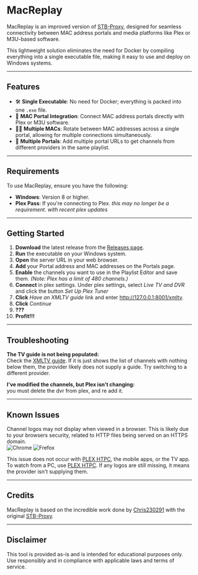 # **MacReplay**

MacReplay is an improved version of [STB-Proxy](https://github.com/Chris230291/STB-Proxy), designed for seamless connectivity between MAC address portals and media platforms like Plex or M3U-based software.  

This lightweight solution eliminates the need for Docker by compiling everything into a single executable file, making it easy to use and deploy on Windows systems.

---

## **Features**
- 🛠️ **Single Executable**: No need for Docker; everything is packed into one `.exe` file.  
- 🔗 **MAC Portal Integration**: Connect MAC address portals directly with Plex or M3U software.  
- 🐦‍🔥 **Multiple MACs**: Rotate between MAC addresses across a single portal, allowing for multiple connections simultaneously.  
- 🦕 **Multiple Portals**: Add multiple portal URLs to get channels from different providers in the same playlist.

---

## **Requirements**
To use MacReplay, ensure you have the following:
- **Windows**: Version 8 or higher.  
- **Plex Pass**: If you're connecting to Plex.  *this may no longer be a requirement. with recent plex updates*

---

## **Getting Started**
1. **Download** the latest release from the [Releases page](https://github.com/Evilvir-us/MacReplay/releases).  
2. **Run** the executable on your Windows system.  
3. **Open** the server URL in your web browser.  
4. **Add** your Portal address and MAC addresses on the Portals page.  
5. **Enable** the channels you want to use in the Playlist Editor and save them. *(Note: Plex has a limit of 480 channels.)*  
6. **Connect** in plex settings. Under plex settings, select *Live TV and DVR* and click the button *Set Up Plex Tuner*
7. **Click** *Have an XMLTV guide* link and enter http://127.0.0.1:8001/xmltv.
8. **Click** *Continue*
9. **???**
10. **Profit!!!**

---

## Troubleshooting
**The TV guide is not being populated:**\
Check the [XMLTV guide](http://127.0.0.1:8001/xmltv).
If it is just shows the list of channels with nothing below them, the provider likely does not supply a guide.
Try switching to a different provider.

**I've modified the channels, but Plex isn't changing:**\
you must delete the dvr from plex, and re add it.

---

## **Known Issues**

Channel logos may not display when viewed in a browser. This is likely due to your browsers security, related to HTTP files being served on an HTTPS domain.\
![Chrome](https://evilvir.us/application/files/2917/3318/2580/chrome_https_issue.png)
![Frefox](https://evilvir.us/application/files/9217/3318/2583/firefox_https_issue.png)

This issue does not occur with [PLEX HTPC](https://apps.microsoft.com/store/detail/XPFFFF6NN1LZDQ?ocid=pdpshare), the mobile apps, or the TV app. To watch from a PC, use [PLEX HTPC](https://apps.microsoft.com/store/detail/XPFFFF6NN1LZDQ?ocid=pdpshare). If any logos are still missing, it means the provider isn't supplying them.

---

## **Credits**
MacReplay is based on the incredible work done by [Chris230291](https://github.com/Chris230291) with the original [STB-Proxy](https://github.com/Chris230291/STB-Proxy).  

---

## **Disclaimer**
This tool is provided as-is and is intended for educational purposes only. Use responsibly and in compliance with applicable laws and terms of service.
